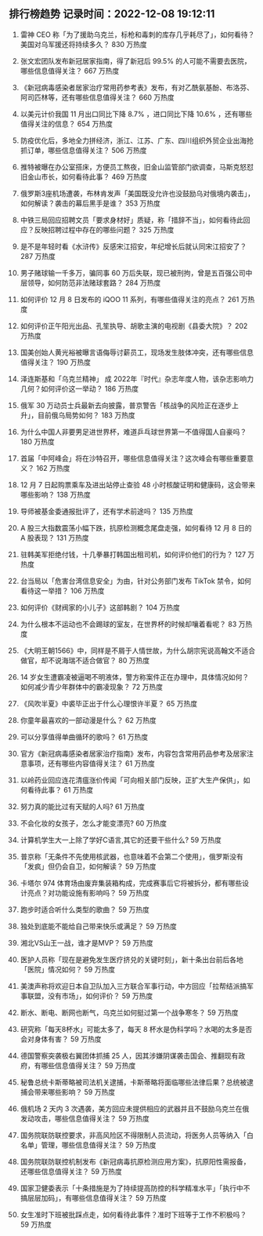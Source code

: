 
## 排行榜趋势 记录时间：2022-12-08 19:12:11
  
  1. 雷神 CEO 称「为了援助乌克兰，标枪和毒刺的库存几乎耗尽了」，如何看待？美国对乌军援还将持续多久？ 830 万热度
    
  2. 张文宏团队发布新冠居家指南，得了新冠后 99.5% 的人可能不需要去医院，哪些信息值得关注？ 667 万热度
    
  3. 《新冠病毒感染者居家治疗常用药参考表》发布，有对乙酰氨基酚、布洛芬、阿司匹林等，还有哪些信息值得关注？ 660 万热度
    
  4. 以美元计价我国 11 月出口同比下降 8.7% ，进口同比下降 10.6% ，还有哪些值得关注的信息？ 654 万热度
    
  5. 防疫优化后，多地全力拼经济，浙江、江苏、广东、四川组织外贸企业出海抢抓订单，哪些信息值得关注？ 506 万热度
    
  6. 推特被曝在办公室搭床，方便员工熬夜，旧金山监管部门欲调查，马斯克怒怼旧金山市长，如何看待此事？ 469 万热度
    
  7. 俄罗斯3座机场遭袭，布林肯发声「美国既没允许也没鼓励乌对俄境内袭击」，如何解读？袭击的幕后黑手是谁？ 353 万热度
    
  8. 中铁三局回应招聘文员「要求身材好」质疑，称「措辞不当」，如何看待此回应？反映招聘过程中存在的哪些问题？ 325 万热度
    
  9. 是不是年轻时看《水浒传》反感宋江招安，年纪增长后就认同宋江招安了？ 287 万热度
    
  10. 男子赌球输一千多万，骗同事 60 万后失联，现已被刑拘，曾是五百强公司中层领导，如何防范非法赌球套路？ 284 万热度
    
  11. 如何评价 12 月 8 日发布的 iQOO 11 系列，有哪些值得关注的亮点？ 261 万热度
    
  12. 如何评价正午阳光出品、孔笙执导、胡歌主演的电视剧《县委大院》？ 202 万热度
    
  13. 国美创始人黄光裕被曝言语侮辱讨薪员工，现场发生肢体冲突，还有哪些信息值得关注？ 190 万热度
    
  14. 泽连斯基和「乌克兰精神」 成 2022年『时代』杂志年度人物，该杂志影响力几何？如何评价这一举动？ 186 万热度
    
  15. 俄军 30 万动员士兵最新去向披露，普京警告「核战争的风险正在逐步上升」，目前俄乌局势如何？ 183 万热度
    
  16. 为什么中国人非要男足进世界杯，难道乒乓球世界第一不值得国人自豪吗？ 180 万热度
    
  17. 首届「中阿峰会」将在沙特召开，哪些信息值得关注？这次峰会有哪些重要意义？ 162 万热度
    
  18. 12 月 7 日起购票乘车及进出站停止查验 48 小时核酸证明和健康码，这会带来哪些影响？ 138 万热度
    
  19. 导师被基金委通报批评了，还有学术前途吗？ 135 万热度
    
  20. A 股三大指数震荡小幅下跌，抗原检测概念尾盘走强，如何看待 12 月 8 日的 A 股表现？ 131 万热度
    
  21. 驻韩美军拒绝付钱，十几拳暴打韩国出租司机，如何评价他们的行为？ 127 万热度
    
  22. 台当局以「危害台湾信息安全」为由，针对公务部门发布 TikTok 禁令，如何看待这一举措？ 106 万热度
    
  23. 如何评价《财阀家的小儿子》这部韩剧？ 104 万热度
    
  24. 为什么根本不运动也不会踢球的室友，在世界杯的时候却嚷着看呢？ 83 万热度
    
  25. 《大明王朝1566》中，同样是不屑于人情世故，为什么胡宗宪说高翰文不适合做官，却不说海瑞不适合做官？ 80 万热度
    
  26. 14 岁女生遭霸凌被逼喝不明液体，警方称案件正在办理中，具体情况如何？如何减少青少年群体中的霸凌现象？ 72 万热度
    
  27. 《风吹半夏》中裘毕正出于什么心理恨许半夏？ 65 万热度
    
  28. 你童年最喜欢的一部动漫是什么？ 62 万热度
    
  29. 可以分享值得单曲循环的歌吗？ 61 万热度
    
  30. 官方《新冠病毒感染者居家治疗指南》发布，内容包含常用药品参考及居家注意事项，还有哪些内容值得关注？ 61 万热度
    
  31. 以岭药业回应连花清瘟涨价传闻「可向相关部门反映，正扩大生产保供」，如何看待此事？ 61 万热度
    
  32. 努力真的能比过有天赋的人吗? 61 万热度
    
  33. 不会化妆的女孩子，怎么才能变漂亮? 60 万热度
    
  34. 计算机学生大一上除了学好C语言,其它的还要干些什么? 59 万热度
    
  35. 普京称「无条件不先使用核武器，也意味着不会第二个使用」，俄罗斯没有「发疯」但仍会自卫，如何解读？ 59 万热度
    
  36. 卡塔尔 974 体育场由废弃集装箱构成，完成赛事后它将被拆分，都有哪些设计亮点？对功能设施有影响吗？ 59 万热度
    
  37. 跑步时适合听什么类型的歌曲？ 59 万热度
    
  38. 独处到底能不能给自己带来快乐或满足？ 59 万热度
    
  39. 湘北VS山王一战，谁才是MVP？ 59 万热度
    
  40. 医护人员称「现在是避免发生医疗挤兑的关键时刻」，新十条出台前后各地「医院」情况如何？ 59 万热度
    
  41. 美澳声称将欢迎日本自卫队加入三方联合军事行动，中方回应「拉帮结派搞军事联盟，没有市场」，如何评价？ 59 万热度
    
  42. 断水、断电、断网也断气，乌克兰如何挺过第一个战争寒冬？ 59 万热度
    
  43. 研究称「每天8杯水」可能太多了，每天 8 杯水是伪科学吗？水喝的太多是否会对身体有害？ 59 万热度
    
  44. 德国警察突袭极右翼团体抓捕 25 人，因其涉嫌阴谋袭击国会、推翻现有政府，有哪些信息值得关注？ 59 万热度
    
  45. 秘鲁总统卡斯蒂略被司法机关逮捕，卡斯蒂略将面临哪些法律后果？总统被逮捕会带来哪些影响？ 59 万热度
    
  46. 俄机场 2 天内 3 次遇袭，美方回应未提供相应的武器并且不鼓励乌克兰在俄发动攻击，哪些信息值得关注？ 59 万热度
    
  47. 国务院联防联控要求，非高风险区不得限制人员流动，将医务人员等纳入「白名单」管理，哪些信息值得关注？ 59 万热度
    
  48. 国务院联防联控机制发布《新冠病毒抗原检测应用方案》，抗原阳性需报备，还哪些信息值得关注？ 59 万热度
    
  49. 国家卫健委表示「十条措施是为了持续提高防控的科学精准水平」「执行中不搞层层加码」，有哪些信息值得关注？ 59 万热度
    
  50. 女生准时下班被批踩点走，如何看待此事件？准时下班等于工作不积极吗？ 59 万热度
    